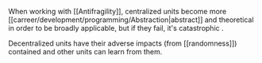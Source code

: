 When working with [[Antifragility]], centralized units become more [[carreer/development/programming/Abstraction|abstract]] and theoretical in order to be broadly applicable, but if they fail, it's catastrophic .

Decentralized units have their adverse impacts (from [[randomness]]) contained and other units can learn from them.
